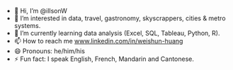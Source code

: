 - 👋 Hi, I’m @illsonW
- 👀 I’m interested in data, travel, gastronomy, skyscrappers, cities & metro systems.
- 🌱 I’m currently learning data analysis (Excel, SQL, Tableau, Python, R).
- 📫 How to reach me www.linkedin.com/in/weishun-huang 
- 😄 Pronouns: he/him/his
- ⚡ Fun fact: I speak English, French, Mandarin and Cantonese.
